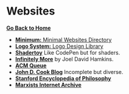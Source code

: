 # Websites

[**Go Back to Home**](../README.md)

* [**Minimum:** Minimal Websites Directory](https://mnmm.xyz/)
* [**Logo System:** Logo Design Library](https://logosystem.co/)
* [**Shadertoy**](https://www.shadertoy.com/) Like CodePen but for shaders.
* [**Infinitely More**](https://www.infinitelymore.xyz/) by Joel David Hamkins.
* [**ACM Queue**](https://queue.acm.org/)
* [**John D. Cook Blog**](https://www.johndcook.com/blog/) Incomplete but diverse.
* [**Stanford Encyclopedia of Philosophy**](https://plato.stanford.edu/index.html)
* [**Marxists Internet Archive**](https://www.marxists.org/)

<!-- * [**Realtime Colors**](https://www.realtimecolors.com/) by [Juxtopposed](https://twitter.com/juxtopposed) -->
